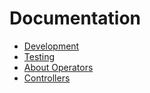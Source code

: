 # Documentation

- [Development](development.md)
- [Testing](testing.md)
- [About Operators](about_operators.md)
- [Controllers](controllers/README.md)
